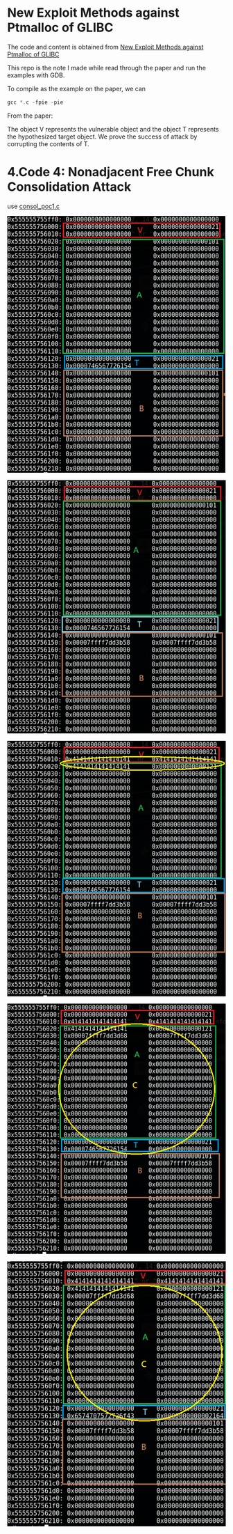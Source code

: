 # New Exploit Methods against Ptmalloc of GLIBC

The code and content is obtained from [New Exploit Methods against Ptmalloc of GLIBC](http://ieeexplore.ieee.org/document/7847004/)

This repo is the note I made while read through the paper and run the examples with GDB.

To compile as the example on the paper, we can

```C++
gcc *.c -fpie -pie
```

From the paper: 

The object V represents the vulnerable object and
the object T represents the hypothesized target object. We
prove the success of attack by corrupting the contents of T.

# 4.Code 4: Nonadjacent Free Chunk Consolidation Attack

use [consol_poc1.c](consol_poc1.c)

![alt text](image/04_01.png)

![alt text](image/04_02.png)

![alt text](image/04_03.png)

![alt text](image/04_04.png)

![alt text](image/04_05.png)
